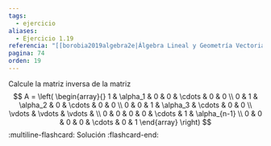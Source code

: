 ```yaml
---
tags:
  - ejercicio
aliases:
  - Ejercicio 1.19
referencia: "[[borobia2019algebra2e|Álgebra Lineal y Geometría Vectorial (2a ed)]]"
pagina: 74
orden: 19
---
```

Calcule la matriz inversa de la matriz
$$
A = \left(
\begin{array}{}
1 & \alpha_1 & 0 & 0 & \cdots & 0 & 0 \\
0 & 1 & \alpha_2 & 0 & \cdots & 0 & 0 \\
0 & 0 & 1 & \alpha_3 & \cdots & 0 & 0 \\
\vdots & \vdots & \vdots & \\
0 & 0 & 0 & 0 & \cdots & 1 & \alpha_{n-1} \\
0 & 0 & 0 & 0 & \cdots & 0 & 1
\end{array}
\right)
$$
:multiline-flashcard:
Solución
:flashcard-end: